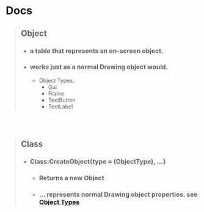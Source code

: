 # Docs

> ## Object
> - ### a table that represents an on-screen object.
> - ### works just as a normal Drawing object would.
>   - Object Types:
>     - Gui
>     - Frame
>     - TextButton
>     - TextLabel

<br>
</br>

> ## Class
> 
> - ### Class:CreateObject{type = <string> (ObjectType), ...}
>    - ### Returns a new Object
>    - ### ... represents normal Drawing object properties. see [Object Types]()
